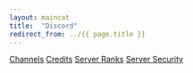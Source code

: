 ```yaml
---
layout: maincat
title:  "Discord"
redirect_from: ../{{ page.title }}
---
```


[Channels](channels)
[Credits](credits)
[Server Ranks](server-ranks)
[Server Security](server-security)